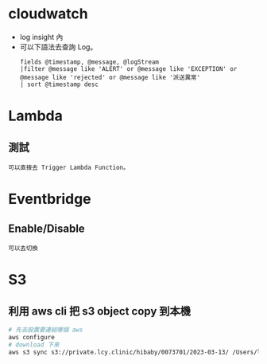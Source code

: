 # cloudwatch
- log insight 內
- 可以下語法去查詢 Log。
    ```
    fields @timestamp, @message, @logStream
    |filter @message like 'ALERT' or @message like 'EXCEPTION' or @message like 'rejected' or @message like '派送異常'
    | sort @timestamp desc
    ```

# Lambda
## 測試
	可以直接去 Trigger Lambda Function。

# Eventbridge
## Enable/Disable
	可以去切換

# S3
## 利用 aws cli 把 s3 object copy 到本機
```bash
# 先去設置要連結哪個 aws
aws configure 
# download 下來
aws s3 sync s3://private.lcy.clinic/hibaby/0073701/2023-03-13/ /Users/liaoguanjie/Downloads/folder
```

